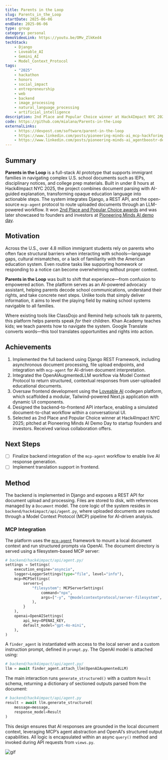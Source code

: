 ```yaml
---
title: Parents in the Loop
slug: Parents_in_the_Loop
startDate: 2025-06-06
endDate: 2025-06-06
type: group
category: personal
demoVideoLink: https://youtu.be/OMv_ZlkKed4
techStack:
    - Django
    - Loveable_AI
    - Gemini_AI
    - Model_Context_Protocol
tags:
    - "2025"
    - hackathon
    - honors
    - social_impact
    - entrepreneurship
    - web
    - backend
    - image_processing
    - natural_language_processing
    - artificial_intelligence
description: 2nd Place and Popular Choice winner at Hack4Impact NYC 2025. An AI-powered interface for school systems to bridge knowledge and language barriers for immigrant parents.
code: https://github.com/mialana/Parents-in-the-Loop
externalLinks:
    - https://devpost.com/software/parent-in-the-loop
    - https://www.linkedin.com/posts/pioneering-minds-ai_mcp-hackforimpact-aiforgood-activity-7337825872734814208-VP1g
    - https://www.linkedin.com/posts/pioneering-minds-ai_agentboostr-demoday-aiforgood-activity-7338354287523086337-pNHc
---
```


## Summary

**Parents in the Loop** is a full-stack AI prototype that supports immigrant families in navigating complex U.S. school documents such as IEPs, disciplinary notices, and college prep materials. Built in under 8 hours at Hack4Impact NYC 2025, the project combines document parsing with AI-guided explanation, transforming opaque education language into actionable steps. The system integrates Django, a REST API, and the open-source `mcp-agent` protocol to route uploaded documents through an LLM-powered workflow. It won [2nd Place and Popular Choice awards](https://www.linkedin.com/posts/pioneering-minds-ai_mcp-hackforimpact-aiforgood-activity-7337825872734814208-VP1g) and was later showcased to founders and investors at [Pioneering Minds AI demo day](https://www.linkedin.com/posts/pioneering-minds-ai_agentboostr-demoday-aiforgood-activity-7338354287523086337-pNHc).

## Motivation

Across the U.S., over 4.8 million immigrant students rely on parents who often face structural barriers when interacting with schools—language gaps, cultural mismatches, or a lack of familiarity with the American education system. Even routine tasks like supporting homework or responding to a notice can become overwhelming without proper context.

**Parents in the Loop** was built to shift that experience—from confusion to empowered action. The platform serves as an AI-powered advocacy assistant, helping parents decode school communications, understand their rights, and take concrete next steps. Unlike tools that simply deliver information, it aims to level the playing field by making school systems navigable to all families.

Where existing tools like ClassDojo and Remind help schools talk _to_ parents, this platform helps parents speak _for_ their children. Khan Academy teaches kids; we teach parents how to navigate the system. Google Translate converts words—this tool translates opportunities and rights into action.

## Achievements

1. Implemented the full backend using Django REST Framework, including asynchronous document processing, file upload endpoints, and integration with `mcp-agent` for AI-driven document interpretation.
2. Integrated the OpenAIAugmentedLLM workflow via Model Context Protocol to return structured, contextual responses from user-uploaded educational documents.
3. Oversaw frontend development using the [Loveable AI](https://lovable.dev/) codegen platform, which scaffolded a modular, Tailwind-powered Next.js application with dynamic UI components.
4. Designed the backend-to-frontend API interface, enabling a simulated document-to-chat workflow within a conversational UI.
5. Selected as 2nd Place and Popular Choice winner at Hack4Impact NYC 2025; pitched at Pioneering Minds AI Demo Day to startup founders and investors. Received various collaboration offers.

## Next Steps

- [ ] Finalize backend integration of the `mcp-agent` workflow to enable live AI response generation.
- [ ] Implement translation support in frontend.

## Method

The backend is implemented in Django and exposes a REST API for document upload and processing. Files are stored to disk, with references managed by a `Document` model. The core logic of the system resides in `backend/hack4impact/api/agent.py`, where uploaded documents are routed through a Model Context Protocol (MCP) pipeline for AI-driven analysis.

### MCP Integration

The platform uses the [`mcp-agent`](https://github.com/modelcontextprotocol/mcp-agent) framework to mount a local document context and run structured prompts via OpenAI. The document directory is served using a filesystem-based MCP server:

```python
# backend/hack4impact/api/agent.py/
settings = Settings(
    execution_engine="asyncio",
    logger=LoggerSettings(type="file", level="info"),
    mcp=MCPSettings(
        servers={
            "filesystem": MCPServerSettings(
                command="npx",
                args=["-y", "@modelcontextprotocol/server-filesystem", filepath],
            ),
        }
    ),
    openai=OpenAISettings(
        api_key=OPENAI_KEY,
        default_model="gpt-4o-mini",
    ),
)
```

A `finder_agent` is instantiated with access to the local server and a custom instruction prompt, defined in `prompt.py`. The OpenAI model is attached using:

```python
# backend/hack4impact/api/agent.py/
llm = await finder_agent.attach_llm(OpenAIAugmentedLLM)
```

The main interaction runs `generate_structured()` with a custom `Result` schema, returning a dictionary of sectioned outputs parsed from the document:

```python
# backend/hack4impact/api/agent.py
result = await llm.generate_structured(
    message=message,
    response_model=Result
)
```

This design ensures that AI responses are grounded in the local document context, leveraging MCP’s agent abstraction and OpenAI’s structured output capabilities. All logic is encapsulated within an async `query()` method and invoked during API requests from `views.py`.

![gif](assets/mcp_agent_demo.gif)

